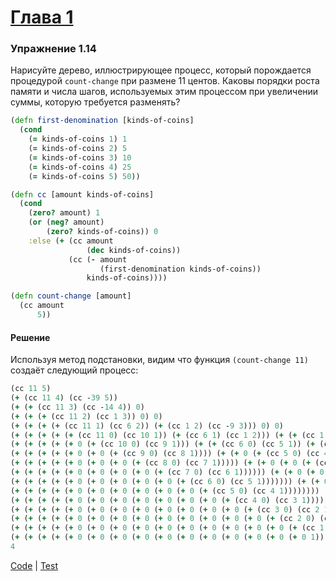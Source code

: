 # [Глава 1](./index.md#Глава-1-Построение-абстракций-с-помощью-процедур)

### Упражнение 1.14
Нарисуйте дерево, иллюстрирующее процесс, который порождается процедурой `count-change` при размене 11 центов. Каковы порядки роста памяти и числа шагов, используемых этим процессом при увеличении суммы, которую требуется разменять?

```clojure
(defn first-denomination [kinds-of-coins]
  (cond
    (= kinds-of-coins 1) 1
    (= kinds-of-coins 2) 5
    (= kinds-of-coins 3) 10
    (= kinds-of-coins 4) 25
    (= kinds-of-coins 5) 50))

(defn cc [amount kinds-of-coins]
  (cond
    (zero? amount) 1
    (or (neg? amount)
        (zero? kinds-of-coins)) 0
    :else (+ (cc amount
                 (dec kinds-of-coins))
             (cc (- amount
                    (first-denomination kinds-of-coins))
                 kinds-of-coins))))

(defn count-change [amount]
  (cc amount
      5))
```

#### Решение
Используя метод подстановки, видим что функция `(count-change 11)` создаёт следующий процесс:

```clojure
(cc 11 5)
(+ (cc 11 4) (cc -39 5))
(+ (+ (cc 11 3) (cc -14 4)) 0)
(+ (+ (+ (cc 11 2) (cc 1 3)) 0) 0)
(+ (+ (+ (+ (cc 11 1) (cc 6 2)) (+ (cc 1 2) (cc -9 3))) 0) 0)
(+ (+ (+ (+ (+ (cc 11 0) (cc 10 1)) (+ (cc 6 1) (cc 1 2))) (+ (+ (cc 1 1) (cc -4 2)) 0)) 0) 0)
(+ (+ (+ (+ (+ 0 (+ (cc 10 0) (cc 9 1))) (+ (+ (cc 6 0) (cc 5 1)) (+ (cc 1 1) (cc -3 2)))) (+ (+ (+ (cc 1 0) (cc 0 1)) 0) 0)) 0) 0)
(+ (+ (+ (+ (+ 0 (+ 0 (+ (cc 9 0) (cc 8 1)))) (+ (+ 0 (+ (cc 5 0) (cc 4 1))) (+ (+ (cc 1 0) (cc 0 1)) 0))) 1) 0) 0)
(+ (+ (+ (+ (+ 0 (+ 0 (+ 0 (+ (cc 8 0) (cc 7 1))))) (+ (+ 0 (+ 0 (+ (cc 4 0) (cc 3 1)))) (+ (+ 0 1) 0))) 1) 0) 0)
(+ (+ (+ (+ (+ 0 (+ 0 (+ 0 (+ 0 (+ (cc 7 0) (cc 6 1)))))) (+ (+ 0 (+ 0 (+ 0 (+ (cc 3 0) (cc 2 1))))) 1)) 1) 0) 0)
(+ (+ (+ (+ (+ 0 (+ 0 (+ 0 (+ 0 (+ 0 (+ (cc 6 0) (cc 5 1))))))) (+ (+ 0 (+ 0 (+ 0 (+ 0 (+ (cc 2 0) (cc 1 1)))))) 1)) 1) 0) 0)
(+ (+ (+ (+ (+ 0 (+ 0 (+ 0 (+ 0 (+ 0 (+ 0 (+ (cc 5 0) (cc 4 1)))))))) (+ (+ 0 (+ 0 (+ 0 (+ 0 (+ 0 (+ (cc 1 0) (cc 0 1))))))) 1)) 1) 0) 0)
(+ (+ (+ (+ (+ 0 (+ 0 (+ 0 (+ 0 (+ 0 (+ 0 (+ 0 (+ (cc 4 0) (cc 3 1))))))))) 2) 1) 0) 0)
(+ (+ (+ (+ (+ 0 (+ 0 (+ 0 (+ 0 (+ 0 (+ 0 (+ 0 (+ 0 (+ (cc 3 0) (cc 2 1)))))))))) 2) 1) 0) 0)
(+ (+ (+ (+ (+ 0 (+ 0 (+ 0 (+ 0 (+ 0 (+ 0 (+ 0 (+ 0 (+ 0 (+ (cc 2 0) (cc 1 1))))))))))) 2) 1) 0) 0)
(+ (+ (+ (+ (+ 0 (+ 0 (+ 0 (+ 0 (+ 0 (+ 0 (+ 0 (+ 0 (+ 0 (+ 0 (+ (cc 1 0) (cc 0 1)))))))))))) 2) 1) 0) 0)
(+ (+ (+ (+ (+ 0 (+ 0 (+ 0 (+ 0 (+ 0 (+ 0 (+ 0 (+ 0 (+ 0 (+ 0 (+ 0 1))))))))))) 2) 1) 0) 0)
4
```

[Code](../src/sicp/chapter01/1_14.clj) | [Test](../test/sicp/chapter01/1_14_test.clj)
